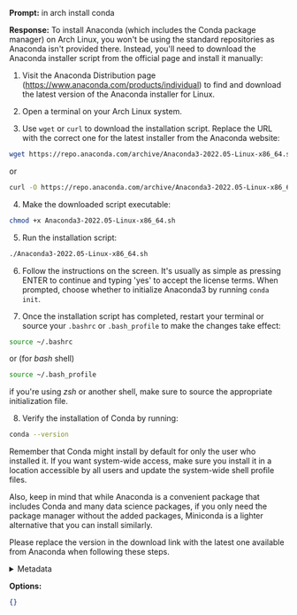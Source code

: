 **Prompt:**
in arch install conda

**Response:**
To install Anaconda (which includes the Conda package manager) on Arch Linux, you won't be using the standard repositories as Anaconda isn't provided there. Instead, you'll need to download the Anaconda installer script from the official page and install it manually:

1. Visit the Anaconda Distribution page (https://www.anaconda.com/products/individual) to find and download the latest version of the Anaconda installer for Linux.

2. Open a terminal on your Arch Linux system.

3. Use `wget` or `curl` to download the installation script. Replace the URL with the correct one for the latest installer from the Anaconda website:
```bash
wget https://repo.anaconda.com/archive/Anaconda3-2022.05-Linux-x86_64.sh
```
or
```bash
curl -O https://repo.anaconda.com/archive/Anaconda3-2022.05-Linux-x86_64.sh
```

4. Make the downloaded script executable:
```bash
chmod +x Anaconda3-2022.05-Linux-x86_64.sh
```

5. Run the installation script:
```bash
./Anaconda3-2022.05-Linux-x86_64.sh
```

6. Follow the instructions on the screen. It's usually as simple as pressing ENTER to continue and typing 'yes' to accept the license terms. When prompted, choose whether to initialize Anaconda3 by running `conda init`.

7. Once the installation script has completed, restart your terminal or source your `.bashrc` or `.bash_profile` to make the changes take effect:
```bash
source ~/.bashrc
```
or (for *bash* shell)
```bash
source ~/.bash_profile
```
if you're using *zsh* or another shell, make sure to source the appropriate initialization file.

8. Verify the installation of Conda by running:
```bash
conda --version
```

Remember that Conda might install by default for only the user who installed it. If you want system-wide access, make sure you install it in a location accessible by all users and update the system-wide shell profile files.

Also, keep in mind that while Anaconda is a convenient package that includes Conda and many data science packages, if you only need the package manager without the added packages, Miniconda is a lighter alternative that you can install similarly.

Please replace the version in the download link with the latest one available from Anaconda when following these steps.

<details><summary>Metadata</summary>

- Duration: 25403 ms
- Datetime: 2023-12-10T22:28:13.672243
- Model: gpt-4-1106-preview

</details>

**Options:**
```json
{}
```


